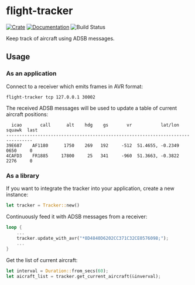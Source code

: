 # flight-tracker

[![Crate](https://img.shields.io/crates/v/flight-tracker.svg)](https://crates.io/crates/flight-tracker)
[![Documentation](https://docs.rs/flight-tracker/badge.svg)](https://docs.rs/flight-tracker)
![Build Status](https://github.com/asmarques/flight-tracker/workflows/CI/badge.svg)

Keep track of aircraft using ADSB messages.

## Usage

### As an application

Connect to a receiver which emits frames in AVR format:

`flight-tracker tcp 127.0.0.1 30002`

The received ADSB messages will be used to update a table of current aircraft positions:

```
  icao       call      alt    hdg    gs       vr           lat/lon  squawk  last
--------------------------------------------------------------------------------
39E687    AF1180      1750    269   192     -512  51.4655, -0.2349    0650     0
4CAFD3    FR1885     17800     25   341     -960  51.3663, -0.3822    2276     0
```

### As a library

If you want to integrate the tracker into your application, create a new instance:

```rust
let tracker = Tracker::new()
```

Continuously feed it with ADSB messages from a receiver:

```rust
loop {
    ...
    tracker.update_with_avr("*8D4840D6202CC371C32CE0576098;");
    ...
}
```

Get the list of current aircraft:

```rust
let interval = Duration::from_secs(60);
let aicraft_list = tracker.get_current_aircraft(&inverval);
```
